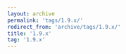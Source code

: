 ```yaml
---
layout: archive
permalink: 'tags/1.9.x/'
redirect_from: 'archive/tags/1.9.x/'
title: '1.9.x'
tag: '1.9.x'
---
```

